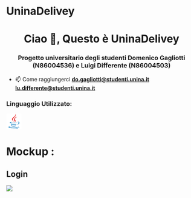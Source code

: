 # UninaDelivey
<h1 align="center">Ciao 👋, Questo è UninaDelivey</h1>
<h3 align="center">Progetto universitario degli studenti Domenico Gagliotti (N86004536) e Luigi Differente (N86004503)</h3>

- 📫 Come raggiungerci **do.gagliotti@studenti.unina.it** **lu.differente@studenti.unina.it**

<h3 align="left">Linguaggio Utilizzato:  <p align="left"> <a href="https://www.java.com" target="_blank" rel="noreferrer"> <img src="https://raw.githubusercontent.com/devicons/devicon/master/icons/java/java-original.svg" alt="java" width="40" height="40"/> </a> </p> </h3>
<h1>Mockup :</h1>
<h2>Login</h2>
<img src="[https://previews.dropbox.com/p/thumb/ACN839Ik3MlttgpWdXkPt7j9vv9MtvolovGp0KklWljit_e4xn3yy_5nnLK1irwZUB7qKElbK_gTefChp5BXGzcWqANdGrZgR7ExfCkYyV2ke81v0vw8Cou12Si114aHtYgkkJvuQ2m_ebeSk2svHmLnhbmV-OzhM37JSpDmMSBgiMBoRokG9cN6Dv95A0WDvSb1i5HJubGwo7f44lRQLHhmXeNz46dwWTkiVCxf43Q7Q0ZwKCDSF83oa2fl0Ke7iCLQFeiRIQs33m6NTb_MawsZZxULZ1z6wxnMNxTGFKe5gqQMbwUtgZ09y3FUkEJ_3OGGZC5BIJsrueoG7bG1TqUy/p.png](https://previews.dropbox.com/p/thumb/ACNCyNiuYEf-1RIJVKAglYRA_RiYGHsFVPfsoYApFq8jluwGdHRKqwILxADnVXmwuBJyVd6_UjUQ-VPczfE6bgNHfpH9P-S9SenB1A0OBzpjtk4w6OZX4Hvgcohkwe40asnCQWW1ERNWgSOSc_855rRLzlsHGebP8-0x2MFn4tXM9ehkHM501fTQzQlkFozX5aQJi1-_kCPYuNEpAbGu7idbgsxUdOQN7zExotXsxyHLuSnR4I4Rcn8mGfdJ9INaZyQd_IyGfPajSoy1NsG30ot8xcUkAdgMJ3ZzK-HAY4SqepOuRX52t_Y4BzInIKcRK_9ZXxR9r2HneStZVLzP0HM7/p.png)https://previews.dropbox.com/p/thumb/ACNCyNiuYEf-1RIJVKAglYRA_RiYGHsFVPfsoYApFq8jluwGdHRKqwILxADnVXmwuBJyVd6_UjUQ-VPczfE6bgNHfpH9P-S9SenB1A0OBzpjtk4w6OZX4Hvgcohkwe40asnCQWW1ERNWgSOSc_855rRLzlsHGebP8-0x2MFn4tXM9ehkHM501fTQzQlkFozX5aQJi1-_kCPYuNEpAbGu7idbgsxUdOQN7zExotXsxyHLuSnR4I4Rcn8mGfdJ9INaZyQd_IyGfPajSoy1NsG30ot8xcUkAdgMJ3ZzK-HAY4SqepOuRX52t_Y4BzInIKcRK_9ZXxR9r2HneStZVLzP0HM7/p.png">
